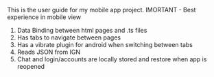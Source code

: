 This is the user guide for my mobile app project.
IMORTANT - Best experience in mobile view
1. Data Binding between html pages and .ts files
2. Has tabs to navigate between pages
3. Has a vibrate plugin for android when switching between tabs
4. Reads JSON from IGN
5. Chat and login/accounts are locally stored and restore when app is reopened
